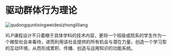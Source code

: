 # 驱动群体行为理论


![qudongquntixingweidesizhongliliang](../qudongquntixingweidesizhongqudong.jpg)




XLP课程设计不只着眼于具体学科的技术内容，更将一个班级或院系的学生作为一个微型社会来看待，进而利用该社会提供的所有机会与潜在力量，创造一个学习型的互动环境，从而形成累积、传播、创造与运用知识的功能系统。

